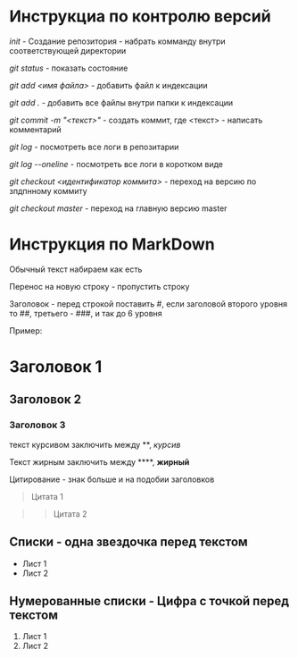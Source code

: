 # Инструкциа по контролю версий

*init* - Создание репозитория - набрать комманду внутри соответствующей директории

*git status* - показать состояние

*git add <имя файла>* - добавить файл к индексации

*git add .* - добавить все файлы внутри папки к индексации

 *git commit -m "<текст>"* - создать коммит, где <текст> - написать комментарий

 *git log* - посмотреть все логи в репозитарии

*git log --oneline* - посмотреть все логи в коротком виде

*git checkout <идентификатор коммита>* - переход на версию по зпдпнному коммиту

*git checkout master* - переход на главную версию master





# Инструкция по MarkDown

Обычный текст набираем как есть

Перенос на новую строку - пропустить строку

Заголовок - перед строкой поставить #, если заголовой второго уровня то ##, третьего - ###, и так до 6 уровня

Пример:

# Заголовок 1

## Заголовок 2

### Заголовок 3


текст курсивом заключить между **, *курсив* 

Текст жирным заключить между ****, **жирный**

Цитирование - знак больше и на подобии заголовков

> Цитата 1

>> Цитата 2

## Списки - одна звездочка перед текстом
* Лист 1
* Лист 2

## Нумерованные списки - Цифра с точкой перед текстом

1. Лист 1
2. Лист 2






